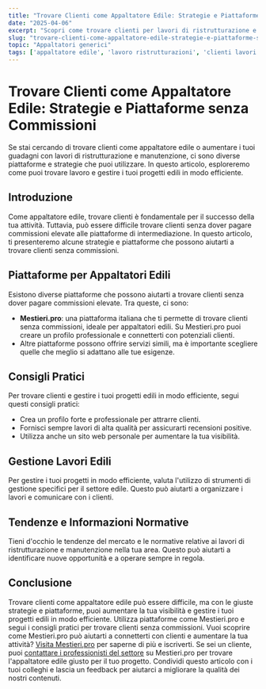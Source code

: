 ```yaml
---
title: "Trovare Clienti come Appaltatore Edile: Strategie e Piattaforme senza Commissioni"
date: "2025-04-06"
excerpt: "Scopri come trovare clienti per lavori di ristrutturazione e manutenzione senza commissioni. Strategie e piattaforme per aumentare la tua visibilità e gestire i tuoi progetti edili in modo efficiente."
slug: "trovare-clienti-come-appaltatore-edile-strategie-e-piattaforme-senza-commissioni"
topic: "Appaltatori generici"
tags: ['appaltatore edile', 'lavoro ristrutturazioni', 'clienti lavori edili', 'piattaforma senza commissioni']
---
```

# Trovare Clienti come Appaltatore Edile: Strategie e Piattaforme senza Commissioni

Se stai cercando di trovare clienti come appaltatore edile o aumentare i tuoi guadagni con lavori di ristrutturazione e manutenzione, ci sono diverse piattaforme e strategie che puoi utilizzare. In questo articolo, esploreremo come puoi trovare lavoro e gestire i tuoi progetti edili in modo efficiente.

## Introduzione

Come appaltatore edile, trovare clienti è fondamentale per il successo della tua attività. Tuttavia, può essere difficile trovare clienti senza dover pagare commissioni elevate alle piattaforme di intermediazione. In questo articolo, ti presenteremo alcune strategie e piattaforme che possono aiutarti a trovare clienti senza commissioni.

## Piattaforme per Appaltatori Edili

Esistono diverse piattaforme che possono aiutarti a trovare clienti senza dover pagare commissioni elevate. Tra queste, ci sono:

* **Mestieri.pro**: una piattaforma italiana che ti permette di trovare clienti senza commissioni, ideale per appaltatori edili. Su Mestieri.pro puoi creare un profilo professionale e connetterti con potenziali clienti.
* Altre piattaforme possono offrire servizi simili, ma è importante scegliere quelle che meglio si adattano alle tue esigenze.

## Consigli Pratici

Per trovare clienti e gestire i tuoi progetti edili in modo efficiente, segui questi consigli pratici:

* Crea un profilo forte e professionale per attrarre clienti.
* Fornisci sempre lavori di alta qualità per assicurarti recensioni positive.
* Utilizza anche un sito web personale per aumentare la tua visibilità.

## Gestione Lavori Edili

Per gestire i tuoi progetti in modo efficiente, valuta l'utilizzo di strumenti di gestione specifici per il settore edile. Questo può aiutarti a organizzare i lavori e comunicare con i clienti.

## Tendenze e Informazioni Normative

Tieni d'occhio le tendenze del mercato e le normative relative ai lavori di ristrutturazione e manutenzione nella tua area. Questo può aiutarti a identificare nuove opportunità e a operare sempre in regola.

## Conclusione

Trovare clienti come appaltatore edile può essere difficile, ma con le giuste strategie e piattaforme, puoi aumentare la tua visibilità e gestire i tuoi progetti edili in modo efficiente. Utilizza piattaforme come Mestieri.pro e segui i consigli pratici per trovare clienti senza commissioni. 
Vuoi scoprire come Mestieri.pro può aiutarti a connetterti con clienti e aumentare la tua attività? [Visita Mestieri.pro](https://mestieri.pro/info) per saperne di più e iscriverti. 
Se sei un cliente, puoi [contattare i professionisti del settore](https://mestieri.pro) su Mestieri.pro per trovare l'appaltatore edile giusto per il tuo progetto. 
Condividi questo articolo con i tuoi colleghi e lascia un feedback per aiutarci a migliorare la qualità dei nostri contenuti.